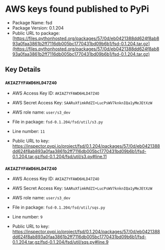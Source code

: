 # AWS keys found published to PyPi

* Package Name: fsd
* Package Version: 0.1.204
* Public URL to package: [https://files.pythonhosted.org/packages/57/0d/eb0421388dd624f8ab893a0faa3861b2ff7116db005bc1770431bd09b6b1/fsd-0.1.204.tar.gz](https://files.pythonhosted.org/packages/57/0d/eb0421388dd624f8ab893a0faa3861b2ff7116db005bc1770431bd09b6b1/fsd-0.1.204.tar.gz)

## Key Details

### `AKIAZ7YFAWD6HLD47Z4O`

* AWS Access Key ID: `AKIAZ7YFAWD6HLD47Z4O`
* AWS Secret Access Key: `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` 
* AWS role name: `user/s3_dev`
* File in package: `fsd-0.1.204/fsd/util/s3.py`
* Line number: `11`

* Public URL to key: https://inspector.pypi.io/project/fsd/0.1.204/packages/57/0d/eb0421388dd624f8ab893a0faa3861b2ff7116db005bc1770431bd09b6b1/fsd-0.1.204.tar.gz/fsd-0.1.204/fsd/util/s3.py#line.11



### `AKIAZ7YFAWD6HLD47Z4O`

* AWS Access Key ID: `AKIAZ7YFAWD6HLD47Z4O`
* AWS Secret Access Key: `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` 
* AWS role name: `user/s3_dev`
* File in package: `fsd-0.1.204/fsd/util/sqs.py`
* Line number: `9`

* Public URL to key: https://inspector.pypi.io/project/fsd/0.1.204/packages/57/0d/eb0421388dd624f8ab893a0faa3861b2ff7116db005bc1770431bd09b6b1/fsd-0.1.204.tar.gz/fsd-0.1.204/fsd/util/sqs.py#line.9


